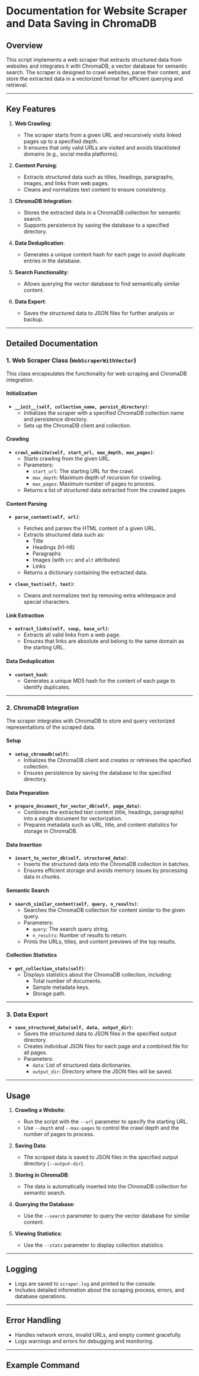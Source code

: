 # Documentation for Website Scraper and Data Saving in ChromaDB

## Overview
This script implements a web scraper that extracts structured data from websites and integrates it with ChromaDB, a vector database for semantic search. The scraper is designed to crawl websites, parse their content, and store the extracted data in a vectorized format for efficient querying and retrieval.

---

## Key Features
1. **Web Crawling**:
    - The scraper starts from a given URL and recursively visits linked pages up to a specified depth.
    - It ensures that only valid URLs are visited and avoids blacklisted domains (e.g., social media platforms).

2. **Content Parsing**:
    - Extracts structured data such as titles, headings, paragraphs, images, and links from web pages.
    - Cleans and normalizes text content to ensure consistency.

3. **ChromaDB Integration**:
    - Stores the extracted data in a ChromaDB collection for semantic search.
    - Supports persistence by saving the database to a specified directory.

4. **Data Deduplication**:
    - Generates a unique content hash for each page to avoid duplicate entries in the database.

5. **Search Functionality**:
    - Allows querying the vector database to find semantically similar content.

6. **Data Export**:
    - Saves the structured data to JSON files for further analysis or backup.

---

## Detailed Documentation

### 1. **Web Scraper Class (`WebScraperWithVector`)**
This class encapsulates the functionality for web scraping and ChromaDB integration.

#### **Initialization**
- **`__init__(self, collection_name, persist_directory)`**:
  - Initializes the scraper with a specified ChromaDB collection name and persistence directory.
  - Sets up the ChromaDB client and collection.

#### **Crawling**
- **`crawl_website(self, start_url, max_depth, max_pages)`**:
  - Starts crawling from the given URL.
  - Parameters:
     - `start_url`: The starting URL for the crawl.
     - `max_depth`: Maximum depth of recursion for crawling.
     - `max_pages`: Maximum number of pages to process.
  - Returns a list of structured data extracted from the crawled pages.

#### **Content Parsing**
- **`parse_content(self, url)`**:
  - Fetches and parses the HTML content of a given URL.
  - Extracts structured data such as:
     - Title
     - Headings (h1-h6)
     - Paragraphs
     - Images (with `src` and `alt` attributes)
     - Links
  - Returns a dictionary containing the extracted data.

- **`clean_text(self, text)`**:
  - Cleans and normalizes text by removing extra whitespace and special characters.

#### **Link Extraction**
- **`extract_links(self, soup, base_url)`**:
  - Extracts all valid links from a web page.
  - Ensures that links are absolute and belong to the same domain as the starting URL.

#### **Data Deduplication**
- **`content_hash`**:
  - Generates a unique MD5 hash for the content of each page to identify duplicates.

---

### 2. **ChromaDB Integration**
The scraper integrates with ChromaDB to store and query vectorized representations of the scraped data.

#### **Setup**
- **`setup_chromadb(self)`**:
  - Initializes the ChromaDB client and creates or retrieves the specified collection.
  - Ensures persistence by saving the database to the specified directory.

#### **Data Preparation**
- **`prepare_document_for_vector_db(self, page_data)`**:
  - Combines the extracted text content (title, headings, paragraphs) into a single document for vectorization.
  - Prepares metadata such as URL, title, and content statistics for storage in ChromaDB.

#### **Data Insertion**
- **`insert_to_vector_db(self, structured_data)`**:
  - Inserts the structured data into the ChromaDB collection in batches.
  - Ensures efficient storage and avoids memory issues by processing data in chunks.

#### **Semantic Search**
- **`search_similar_content(self, query, n_results)`**:
  - Searches the ChromaDB collection for content similar to the given query.
  - Parameters:
     - `query`: The search query string.
     - `n_results`: Number of results to return.
  - Prints the URLs, titles, and content previews of the top results.

#### **Collection Statistics**
- **`get_collection_stats(self)`**:
  - Displays statistics about the ChromaDB collection, including:
     - Total number of documents.
     - Sample metadata keys.
     - Storage path.

---

### 3. **Data Export**
- **`save_structured_data(self, data, output_dir)`**:
  - Saves the structured data to JSON files in the specified output directory.
  - Creates individual JSON files for each page and a combined file for all pages.
  - Parameters:
     - `data`: List of structured data dictionaries.
     - `output_dir`: Directory where the JSON files will be saved.

---

## Usage
1. **Crawling a Website**:
    - Run the script with the `--url` parameter to specify the starting URL.
    - Use `--depth` and `--max-pages` to control the crawl depth and the number of pages to process.

2. **Saving Data**:
    - The scraped data is saved to JSON files in the specified output directory (`--output-dir`).

3. **Storing in ChromaDB**:
    - The data is automatically inserted into the ChromaDB collection for semantic search.

4. **Querying the Database**:
    - Use the `--search` parameter to query the vector database for similar content.

5. **Viewing Statistics**:
    - Use the `--stats` parameter to display collection statistics.

---

## Logging
- Logs are saved to `scraper.log` and printed to the console.
- Includes detailed information about the scraping process, errors, and database operations.

---

## Error Handling
- Handles network errors, invalid URLs, and empty content gracefully.
- Logs warnings and errors for debugging and monitoring.

---

## Example Command